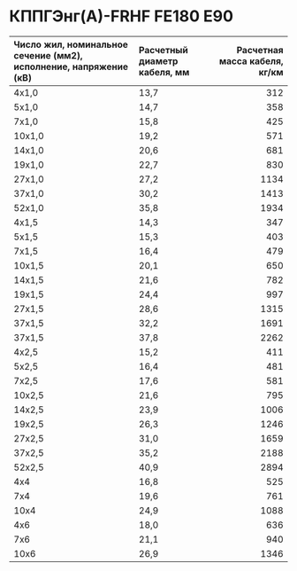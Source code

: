 # КППГЭнг(А)-FRHF FE180 E90

| Число жил, номинальное сечение (мм2), исполнение, напряжение (кВ)   | Расчетный диаметр кабеля, мм   |   Расчетная масса кабеля, кг/км |
|:--------------------------------------------------------------------|:-------------------------------|--------------------------------:|
| 4х1,0                                                               | 13,7                           |                             312 |
| 5х1,0                                                               | 14,7                           |                             358 |
| 7х1,0                                                               | 15,8                           |                             425 |
| 10х1,0                                                              | 19,2                           |                             571 |
| 14х1,0                                                              | 20,6                           |                             681 |
| 19х1,0                                                              | 22,7                           |                             830 |
| 27х1,0                                                              | 27,2                           |                            1134 |
| 37х1,0                                                              | 30,2                           |                            1413 |
| 52х1,0                                                              | 35,8                           |                            1934 |
| 4х1,5                                                               | 14,3                           |                             347 |
| 5х1,5                                                               | 15,3                           |                             403 |
| 7х1,5                                                               | 16,4                           |                             479 |
| 10х1,5                                                              | 20,1                           |                             650 |
| 14х1,5                                                              | 21,6                           |                             782 |
| 19х1,5                                                              | 24,4                           |                             997 |
| 27х1,5                                                              | 28,6                           |                            1315 |
| 37х1,5                                                              | 32,2                           |                            1691 |
| 37х1,5                                                              | 37,8                           |                            2262 |
| 4х2,5                                                               | 15,2                           |                             411 |
| 5х2,5                                                               | 16,4                           |                             481 |
| 7х2,5                                                               | 17,6                           |                             581 |
| 10х2,5                                                              | 21,6                           |                             795 |
| 14х2,5                                                              | 23,9                           |                            1006 |
| 19х2,5                                                              | 26,3                           |                            1246 |
| 27х2,5                                                              | 31,0                           |                            1659 |
| 37х2,5                                                              | 35,2                           |                            2188 |
| 52х2,5                                                              | 40,9                           |                            2894 |
| 4х4                                                                 | 16,8                           |                             525 |
| 7х4                                                                 | 19,6                           |                             761 |
| 10х4                                                                | 24,9                           |                            1088 |
| 4х6                                                                 | 18,0                           |                             636 |
| 7х6                                                                 | 21,1                           |                             940 |
| 10х6                                                                | 26,9                           |                            1346 |